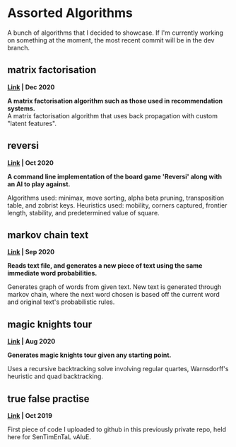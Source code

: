 # Assorted Algorithms

A bunch of algorithms that I decided to showcase. If I'm currently working on something at the moment, the most recent commit will be in the dev branch.

## matrix factorisation

**[Link](matrix_factorisation) | Dec 2020**

**A matrix factorisation algorithm such as those used in recommendation systems.**</br>
A matrix factorisation algorithm that uses back propagation with custom "latent features".

## reversi

**[Link](reversi) | Oct 2020**

**A command line implementation of the board game 'Reversi' along with an AI to play against.**

Algorithms used: minimax, move sorting, alpha beta pruning, transposition table, and zobrist keys. Heuristics used: mobility, corners captured, frontier length, stability, and predetermined value of square.

## markov chain text

**[Link](markov_chain_text.py) | Sep 2020**

**Reads text file, and generates a new piece of text using the same immediate word probabilities.**

Generates graph of words from given text. New text is generated through markov chain, where the next word chosen is based off the current word and original text's probabilistic rules.

## magic knights tour

**[Link](magic_knights_tour.py) | Aug 2020**

**Generates magic knights tour given any starting point.**

Uses a recursive backtracking solve involving regular quartes, Warnsdorff's heuristic and quad backtracking.

## true false practise

**[Link](<true false practise.py>) | Oct 2019**

First piece of code I uploaded to github in this previously private repo, held here for SenTimEnTaL vAluE.
